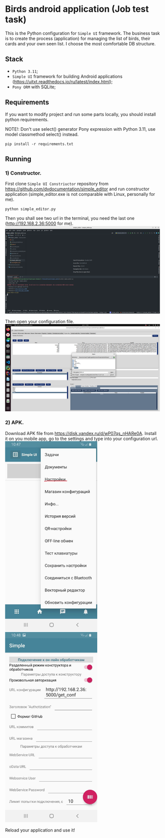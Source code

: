 # Birds android application (Job test task)

This is the Python configuration for `Simple UI` framework. The business task is to create the process (application)
for managing the list of birds, their cards and your own seen list. I choose the most comfortable DB structure.


## Stack
- `Python 3.11`;
- `Simple UI` framework for building Android applications (https://uitxt.readthedocs.io/ru/latest/index.html);
- `Pony ORM` with SQLite;


## Requirements
If you want to modify project and run some parts locally, you should install python requirements.

NOTE!: Don't use select() generator Pony expression with Python 3.11, use model classmethod select() instead.
```commandline
pip install -r requirements.txt
```

## Running
### 1) Constructor.
First clone `Simple UI Constriuctor`  repository from https://github.com/dvdocumentation/simple_editor and run constructor application (simple_editor.exe is not comparable with Linux, personally for me).
```commandline
python simple_editor.py
```

Then you shall see two url in the terminal, you need the last one
(http://192.168.2.36:5000 for me).
![img.png](files/img.png)

Then open your configuration file.
![img.png](files/screen2.png)



### 2) APK.
Download APK file from https://disk.yandex.ru/d/wP07qs_nHARe0A. Install it on you mobile app, go to the settings and type into your configuration url.
<img alt="img.png" src="files/screen1.jpg" width="300"/>
<img alt="img.png" src="files/screen2.jpg" width="300"/> 

Reload your application and use it!